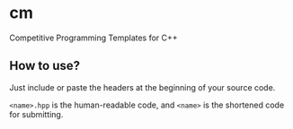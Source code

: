 # cm 

Competitive Programming Templates for C++

## How to use?

Just include or paste the headers at the beginning of your source code.

`<name>.hpp` is the human-readable code, and `<name>` is the shortened code for submitting.


